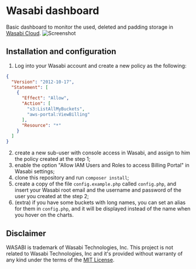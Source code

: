 # Wasabi dashboard
Basic dashboard to monitor the used, deleted and padding storage in [Wasabi Cloud](https://wasabi.com/).
![Screenshot](https://i.imgur.com/N07Ed4y.png)

## Installation and configuration
1. Log into your Wasabi account and create a new policy as the following:
```json
{
  "Version": "2012-10-17",
  "Statement": [
    {
      "Effect": "Allow",
      "Action": [
        "s3:ListAllMyBuckets",
        "aws-portal:ViewBilling"
      ],
      "Resource": "*"
    }
  ]
}
```
2. create a new sub-user with console access in Wasabi, and assign to him the policy created at the step 1;
3. enable the option "Allow IAM Users and Roles to access Billing Portal" in Wasabi settings;
4. clone this repository and run `composer install`;
5. create a copy of the file `config.example.php` called `config.php`, and insert your Wasabi root email and the username and password of the user you created at the step 2;
6. (extra) if you have some buckets with long names, you can set an alias for them in `config.php`, and it will be displayed instead of the name when you hover on the charts.

## Disclaimer
WASABI is trademark of Wasabi Technologies, Inc. This project is not related to Wasabi Technologies, Inc and it's provided without warranty of any kind under the terms of the [MIT License](https://github.com/cristianlivella/wasabi-dashboard/blob/master/LICENSE).
